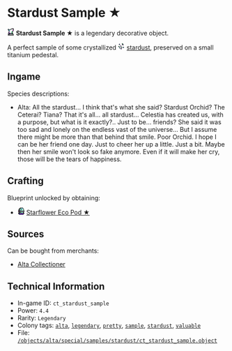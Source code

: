 # Stardust Sample ★

<img src="https://raw.githubusercontent.com/Ceterai/Enternia/main/objects/alta/special/samples/stardust/icon.png" alt="Stardust Sample ★ icon" loading="lazy" height=16px width="auto" /> **Stardust Sample ★** is a legendary decorative object.

A perfect sample of some crystallized <img src="https://raw.githubusercontent.com/Ceterai/Enternia/main/items/generic/crafting/ct_stardust.png" alt="Stardust icon" loading="lazy" height=16px width="auto" /> [stardust](https://ceterai.github.io/MyEnternia/Wiki/Stardust), preserved on a small titanium pedestal.

## Ingame

Species descriptions:

- Alta: All the stardust... I think that's what she said? Stardust Orchid? The Ceterai? Tiana? That it's all... all stardust... Celestia has created us, with a purpose, but what is it exactly?.. Just to be... friends? She said it was too sad and lonely on the endless vast of the universe... But I assume there might be more than that behind that smile. Poor Orchid. I hope I can be her friend one day. Just to cheer her up a little. Just a bit. Maybe then her smile won't look so fake anymore. Even if it will make her cry, those will be the tears of happiness.

## Crafting

Blueprint unlocked by obtaining:

- <img src="https://raw.githubusercontent.com/Ceterai/Enternia/main/objects/farmables/alta/ground/stardust/pod/icon.png" alt="Starflower Eco Pod ★ icon" loading="lazy" height=16px width="auto" /> [Starflower Eco Pod ★](https://ceterai.github.io/MyEnternia/Wiki/StarflowerEcoPod)

## Sources

Can be bought from merchants:

- [Alta Collectioner](https://ceterai.github.io/MyEnternia/Wiki/AltaCollectioner)

## Technical Information

- In-game ID: `ct_stardust_sample`
- Power: `4.4`
- Rarity: `Legendary`
- Colony tags: [`alta`](https://ceterai.github.io/MyEnternia/Wiki/Tags/Alta), [`legendary`](https://ceterai.github.io/MyEnternia/Wiki/Tags/Legendary), [`pretty`](https://ceterai.github.io/MyEnternia/Wiki/Tags/Pretty), [`sample`](https://ceterai.github.io/MyEnternia/Wiki/Tags/Sample), [`stardust`](https://ceterai.github.io/MyEnternia/Wiki/Tags/Stardust), [`valuable`](https://ceterai.github.io/MyEnternia/Wiki/Tags/Valuable)
- File: [`/objects/alta/special/samples/stardust/ct_stardust_sample.object`](https://github.com/Ceterai/Enternia/blob/main/objects/alta/special/samples/stardust/ct_stardust_sample.object)
